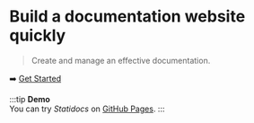 # Build a documentation website quickly

> Create and manage an effective documentation.

➡️ [Get Started](page:docs/introduction/getting-started)

:::tip
**Demo**  
You can try _Statidocs_ on [GitHub Pages](https://cecilapp.github.io/statidocs/).
:::
